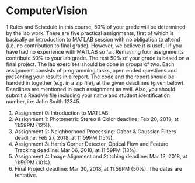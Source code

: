 # ComputerVision
1 Rules and Schedule
In this course, 50% of your grade will be determined by the lab work. There are
five practical assignments, first of which is basically an introduction to MATLAB
session with no obligation to attend (i.e. no contribution to final grade).
However, we believe it is useful if you have had no experience with MATLAB
so far. Remaining four assignments contribute 50% to your lab grade. The rest
50% of your grade is based on a final project. The lab exercises should be done
in groups of two. Each assignment consists of programming tasks, open ended
questions and presenting your results in a report. The code and the report
should be handed in together (e.g. in a zip file), at the given deadlines (given
below). Deadlines are mentioned in each assignment as well. Also, you should
submit a ReadMe file including your name and student identification number,
i.e: John Smith 12345.
1. Assignment 0: Introduction to MATLAB.
2. Assignment 1: Photometric Stereo & Color
deadline: Feb 20, 2018, at 11:59PM (12%).
3. Assignment 2: Neighborhood Processing: Gabor & Gaussian Filters
deadline: Feb 27, 2018, at 11:59PM (15%).
4. Assignment 3: Harris Corner Detector, Optical Flow and Feature
Tracking
deadline: Mar 06, 2018, at 11:59PM (13%).
5. Assignment 4: Image Alignment and Stitching
deadline: Mar 13, 2018, at 11:59PM (10%).
6. Final Project
deadline: Mar 30, 2018, at 11:59PM (50%).
The dates are tentative.

